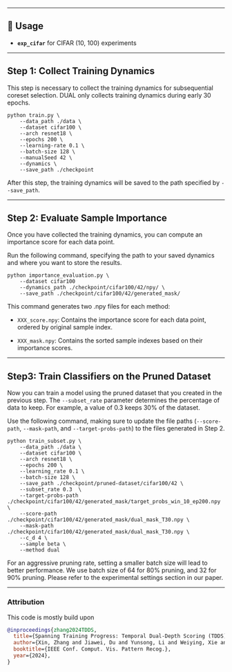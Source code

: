 
---
## 🚀 Usage  
- **`exp_cifar`** for CIFAR (10, 100) experiments  

---
## Step 1: Collect Training Dynamics

This step is necessary to collect the training dynamics for subsequential coreset selection. DUAL only collects training dynamics during early 30 epochs.

```
python train.py \
    --data_path ./data \
    --dataset cifar100 \
    --arch resnet18 \
    --epochs 200 \
    --learning-rate 0.1 \
    --batch-size 128 \
    --manualSeed 42 \
    --dynamics \
    --save_path ./checkpoint
```

After this step, the training dynamics will be saved to the path specified by `--save_path`.

---

## Step 2: Evaluate Sample Importance

Once you have collected the training dynamics, you can compute an importance score for each data point. 

Run the following command, specifying the path to your saved dynamics and where you want to store the results.

```
python importance_evaluation.py \
    --dataset cifar100
    --dynamics_path ./checkpoint/cifar100/42/npy/ \
    --save_path ./checkpoint/cifar100/42/generated_mask/
```
This command generates two .npy files for each method:

- `XXX_score.npy`: Contains the importance score for each data point, ordered by original sample index.

- `XXX_mask.npy`: Contains the sorted sample indexes based on their importance scores.


---

## Step3: Train Classifiers on the Pruned Dataset

Now you can train a model using the pruned dataset that you created in the previous step. The `--subset_rate` parameter determines the percentage of data to keep. For example, a value of 0.3 keeps 30% of the dataset.

Use the following command, making sure to update the file paths (`--score-path`, `--mask-path`, and `--target-probs-path`) to the files generated in Step 2.

```
python train_subset.py \
    --data_path ./data \
    --dataset cifar100 \
    --arch resnet18 \
    --epochs 200 \
    --learning_rate 0.1 \
    --batch-size 128 \
    --save_path ./checkpoint/pruned-dataset/cifar100/42 \
    --subset_rate 0.3  \
    --target-probs-path ./checkpoint/cifar100/42/generated_mask/target_probs_win_10_ep200.npy \
    --score-path ./checkpoint/cifar100/42/generated_mask/dual_mask_T30.npy \
    --mask-path ./checkpoint/cifar100/42/generated_mask/dual_mask_T30.npy \
    --c_d 4 \
    --sample beta \
    --method dual
```


For an aggressive pruning rate, setting a smaller batch size will lead to better performance. We use batch size of 64 for 80% pruning, and 32 for 90% pruning. Please refer to the experimental settings section in our paper.




---
### Attribution

This code is mostly build upon 
```bibtex
@inproceedings{zhang2024TDDS,
  title={Spanning Training Progress: Temporal Dual-Depth Scoring (TDDS) for Enhanced Dataset Pruning},
  author={Xin, Zhang and Jiawei, Du and Yunsong, Li and Weiying, Xie and Joey Tianyi Zhou},
  booktitle={IEEE Conf. Comput. Vis. Pattern Recog.},
  year={2024},
}
```
